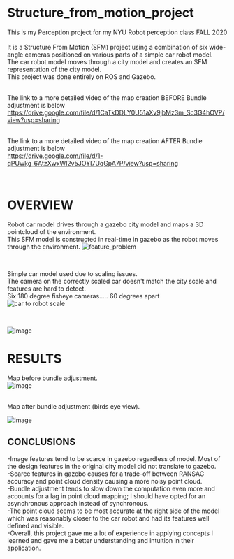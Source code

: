 # Structure_from_motion_project
This is my Perception project for my NYU Robot perception class FALL 2020 <br><br>
It is a Structure From Motion (SFM) project using a combination of six wide-angle cameras positioned on various parts of a simple car robot model.<br>
The car robot model moves through a city model and creates an SFM representation of the city model.<br>
This project was done entirely on ROS and Gazebo.<br><br>

The link to a more detailed video of the map creation BEFORE Bundle adjustment is below https://drive.google.com/file/d/1CaTkDDLY0U51aXv9jbMz3m_Sc3G4hOVP/view?usp=sharing
<br><br>


The link to a more detailed video of the map creation AFTER Bundle adjustment is below     
https://drive.google.com/file/d/1-qPUwkg_6AtzXwxWl2v5JOYI7UqGpA7P/view?usp=sharing



<br>

#  OVERVIEW
Robot car model drives through a gazebo city model and maps a 3D pointcloud of the environment.<br>
This SFM model is constructed in real-time in gazebo as the robot moves through the environment.
![feature_problem](https://user-images.githubusercontent.com/17696533/109409814-ba583c00-7963-11eb-9385-cb7c55848e75.PNG)

<br>

Simple car model used due to scaling issues.<br>
The camera on the correctly scaled car doesn't match the city scale and features are hard to detect.<br>
Six 180 degree fisheye cameras..... 60 degrees apart <br>
![car to robot scale](https://user-images.githubusercontent.com/17696533/109409977-fe980c00-7964-11eb-9c1e-4e1a96be4958.PNG)

<br>

![image](https://user-images.githubusercontent.com/17696533/109410163-54b97f00-7966-11eb-8d6d-d0c2580656dc.png)

# RESULTS
Map before bundle adjustment.<br>
![image](https://user-images.githubusercontent.com/17696533/109410598-f393aa80-7969-11eb-9e17-081a873e8864.png)

<br>
Map after bundle adjustment (birds eye view).<br>

![image](https://user-images.githubusercontent.com/17696533/109410886-322a6480-796c-11eb-94dc-691ce45ca88e.png)

## CONCLUSIONS
-Image features tend to be scarce in gazebo regardless of model. Most of the design features in the original city model did not translate to gazebo.<br>
-Scarce features in gazebo causes for a trade-off between RANSAC accuracy and point cloud density causing a more noisy point cloud.<br>
-Bundle adjustment tends to slow down the computation even more and accounts for a lag in point cloud mapping; I should have opted for an asynchronous approach instead of synchronous. <br>
-The point cloud seems to be most accurate at the right side of the model which was reasonably closer to the car robot and had its features well defined and visible.<br>
-Overall, this project gave me a lot of experience in applying concepts I learned and gave me a better understanding and intuition in their application.


